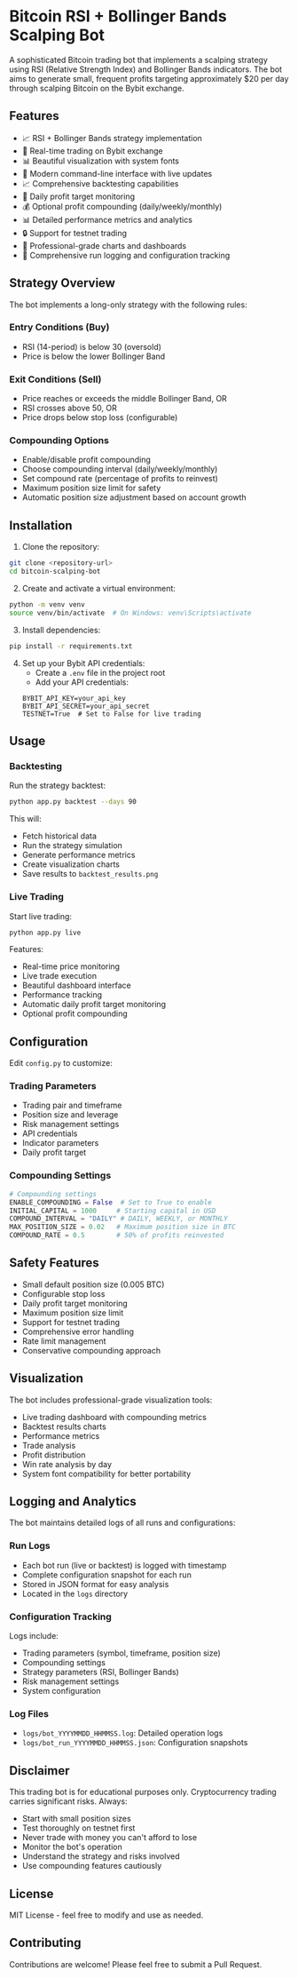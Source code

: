 # Bitcoin RSI + Bollinger Bands Scalping Bot

A sophisticated Bitcoin trading bot that implements a scalping strategy using RSI (Relative Strength Index) and Bollinger Bands indicators. The bot aims to generate small, frequent profits targeting approximately $20 per day through scalping Bitcoin on the Bybit exchange.

## Features

- 📈 RSI + Bollinger Bands strategy implementation
- 🔄 Real-time trading on Bybit exchange
- 📊 Beautiful visualization with system fonts
- 📱 Modern command-line interface with live updates
- 📈 Comprehensive backtesting capabilities
- 🎯 Daily profit target monitoring
- 💰 Optional profit compounding (daily/weekly/monthly)
- 📊 Detailed performance metrics and analytics
- 🔒 Support for testnet trading
- 🎨 Professional-grade charts and dashboards
- 📝 Comprehensive run logging and configuration tracking

## Strategy Overview

The bot implements a long-only strategy with the following rules:

### Entry Conditions (Buy)
- RSI (14-period) is below 30 (oversold)
- Price is below the lower Bollinger Band

### Exit Conditions (Sell)
- Price reaches or exceeds the middle Bollinger Band, OR
- RSI crosses above 50, OR
- Price drops below stop loss (configurable)

### Compounding Options
- Enable/disable profit compounding
- Choose compounding interval (daily/weekly/monthly)
- Set compound rate (percentage of profits to reinvest)
- Maximum position size limit for safety
- Automatic position size adjustment based on account growth

## Installation

1. Clone the repository:
```bash
git clone <repository-url>
cd bitcoin-scalping-bot
```

2. Create and activate a virtual environment:
```bash
python -m venv venv
source venv/bin/activate  # On Windows: venv\Scripts\activate
```

3. Install dependencies:
```bash
pip install -r requirements.txt
```

4. Set up your Bybit API credentials:
   - Create a `.env` file in the project root
   - Add your API credentials:
   ```
   BYBIT_API_KEY=your_api_key
   BYBIT_API_SECRET=your_api_secret
   TESTNET=True  # Set to False for live trading
   ```

## Usage

### Backtesting
Run the strategy backtest:
```bash
python app.py backtest --days 90
```

This will:
- Fetch historical data
- Run the strategy simulation
- Generate performance metrics
- Create visualization charts
- Save results to `backtest_results.png`

### Live Trading
Start live trading:
```bash
python app.py live
```

Features:
- Real-time price monitoring
- Live trade execution
- Beautiful dashboard interface
- Performance tracking
- Automatic daily profit target monitoring
- Optional profit compounding

## Configuration

Edit `config.py` to customize:

### Trading Parameters
- Trading pair and timeframe
- Position size and leverage
- Risk management settings
- API credentials
- Indicator parameters
- Daily profit target

### Compounding Settings
```python
# Compounding settings
ENABLE_COMPOUNDING = False  # Set to True to enable
INITIAL_CAPITAL = 1000     # Starting capital in USD
COMPOUND_INTERVAL = "DAILY" # DAILY, WEEKLY, or MONTHLY
MAX_POSITION_SIZE = 0.02   # Maximum position size in BTC
COMPOUND_RATE = 0.5        # 50% of profits reinvested
```

## Safety Features

- Small default position size (0.005 BTC)
- Configurable stop loss
- Daily profit target monitoring
- Maximum position size limit
- Support for testnet trading
- Comprehensive error handling
- Rate limit management
- Conservative compounding approach

## Visualization

The bot includes professional-grade visualization tools:
- Live trading dashboard with compounding metrics
- Backtest results charts
- Performance metrics
- Trade analysis
- Profit distribution
- Win rate analysis by day
- System font compatibility for better portability

## Logging and Analytics

The bot maintains detailed logs of all runs and configurations:

### Run Logs
- Each bot run (live or backtest) is logged with timestamp
- Complete configuration snapshot for each run
- Stored in JSON format for easy analysis
- Located in the `logs` directory

### Configuration Tracking
Logs include:
- Trading parameters (symbol, timeframe, position size)
- Compounding settings
- Strategy parameters (RSI, Bollinger Bands)
- Risk management settings
- System configuration

### Log Files
- `logs/bot_YYYYMMDD_HHMMSS.log`: Detailed operation logs
- `logs/bot_run_YYYYMMDD_HHMMSS.json`: Configuration snapshots

## Disclaimer

This trading bot is for educational purposes only. Cryptocurrency trading carries significant risks. Always:
- Start with small position sizes
- Test thoroughly on testnet first
- Never trade with money you can't afford to lose
- Monitor the bot's operation
- Understand the strategy and risks involved
- Use compounding features cautiously

## License

MIT License - feel free to modify and use as needed.

## Contributing

Contributions are welcome! Please feel free to submit a Pull Request. 